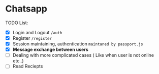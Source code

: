 # Chatsapp

TODO List:

- [x] Login and Logout `/auth`
- [x] Register `/register`
- [x] Session maintaining, authentication `maintaned by passport.js`
- [x] <b>Message exchange between users</b>
- [ ] Dealing with more complicated cases ( Like when user is not online etc..)
- [ ] Read Reciepts
